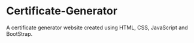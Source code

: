# Certificate-Generator
A certificate generator website created using HTML, CSS, JavaScript and BootStrap.
